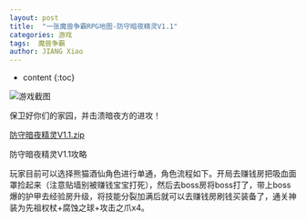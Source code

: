 ```yaml
---
layout: post
title:  "一张魔兽争霸RPG地图-防守暗夜精灵V1.1"
categories: 游戏
tags:  魔兽争霸  
author: JIANG Xiao
---
```


* content
{:toc}

![游戏截图](https://user-images.githubusercontent.com/69498712/175051124-c2e5b324-9a48-4edd-bf2e-fb2b63720efc.jpg)

保卫好你们的家园，并击溃暗夜方的进攻！

[防守暗夜精灵V1.1.zip](https://github.com/jxlz1314/jxlz1314.github.io/files/8958546/V1.1.zip)

防守暗夜精灵V1.1攻略

玩家目前可以选择熊猫酒仙角色进行单通，角色流程如下。开局去赚钱房把吸血面罩捡起来（注意贴墙别被赚钱宝宝打死），然后去boss房将boss打了，带上boss爆的护甲去经验房升级，将技能分裂加满后就可以去赚钱房刷钱买装备了，通关神装为先祖权杖+腐蚀之球+攻击之爪x4。


